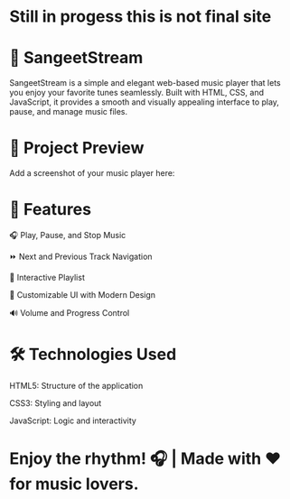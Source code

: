 # Still in progess this is not final site


# 🎵 SangeetStream
SangeetStream is a simple and elegant web-based music player that lets you enjoy your favorite tunes seamlessly. Built with HTML, CSS, and JavaScript, it provides a smooth and visually appealing interface to play, pause, and manage music files.


# 📸 Project Preview
Add a screenshot of your music player here:



# 🚀 Features

🎧 Play, Pause, and Stop Music

⏩ Next and Previous Track Navigation

📜 Interactive Playlist

🎨 Customizable UI with Modern Design

🔊 Volume and Progress Control




# 🛠️ Technologies Used

HTML5: Structure of the application

CSS3: Styling and layout

JavaScript: Logic and interactivity


# Enjoy the rhythm! 🎧 | Made with ❤️ for music lovers.
